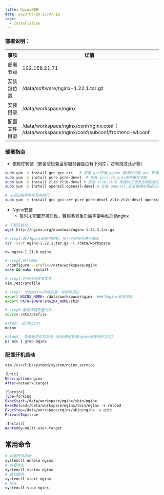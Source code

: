 ```yaml
---
title: Nginx部署
date: 2023-07-20 22:07:19
tags:
  - Installation
---
```

### 部署说明：
| 事项 | 详情 |
| --- | --- |
| 部署节点 | 192.168.21.71 |
| 安装包位置 | /data/software/nginx-1.22.1.tar.gz |
| 安装目录 | /data/workspace/nginx |
| 配置文件目录 | /data/workspace/nginx/conf/nginx.conf； /data/workspace/nginx/conf/subconf/frontend-wl.conf |

### 部署指南

   - 依赖库安装（安装前检查当前服务器是否有下列库，若有跳过此步骤）
```bash
sudo yum -y install gcc gcc-c++   # 安装 gcc环境,nginx 编译时依赖 gcc 环境 
sudo yum -y install pcre pcre-devel  # 安装 pcre,让nginx支持重写功能
sudo yum -y install zlib zlib-devel # 安装 zlib,zlib 库提供了很多压缩和解压缩的方式，nginx 使用 zlib 对 http 包内容进行 gzip 压缩 
sudo yum -y install openssl openssl-devel # 安装 openssl,安全套接字层密码库，用于通信加密

# 上述四条命令可合并执行
sudo yum -y install gcc gcc-c++ pcre pcre-devel zlib zlib-devel openssl openssl-devel
```

   - Nginx安装
      - 暂时未配置开机启动，若服务器重启后需要手动启动nginx
```bash
# 下载安装包
wget http://nginx.org/download/nginx-1.22.1.tar.gz

# step1:进入Nginx安装包路径，执行下述命令进行解压
tar -xzvf nginx-1.22.1.tar.gz -C /data/workspace

mv nginx-1.21.6 nginx 

# step2:执行编译
./configure --prefix=/data/workspace/nginx
make && make install

# step4:打开环境变量文件
vim /etc/profile

# step5: 添加nginx环境变量，并保存退出
export NGINX_HOME= /data/workspace/nginx  ###为nginx安装目录
export PATH=$PATH:$NGINX_HOME/sbin

# step6:重载环境变量文件
source /etc/profile

#step7：启动nginx
nginx

#step8： 查看是否正常启动（此处使用查看nginx进程号的方式）
ps axu | grep nginx
```
### 配置开机启动
```bash
vim /usr/lib/systemd/system/nginx.service

[Unit]
Description=nginx
After=network.target

[Service]
Type=forking
ExecStart=/data/workspace/nginx/sbin/nginx
ExecReload=/data/workspace/nginx/sbin/nginx -s reload
ExecStop=/data/workspace/nginx/sbin/nginx -s quit
PrivateTmp=true

[Install]
WantedBy=multi-user.target
```
## 常用命令
```bash
# 设置开机启动
systemctl enable nginx
# 查看状态
systemctl status nginx
# 启动服务
systemctl start nginx
# 停止
systemctl stop nginx
```
